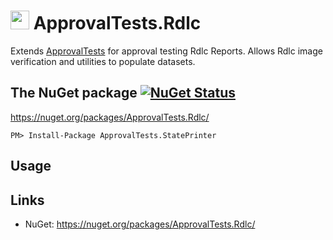 # <img src="https://avatars3.githubusercontent.com/u/36907" height="30px"> ApprovalTests.Rdlc

Extends [ApprovalTests](https://github.com/approvals/ApprovalTests.Net) for approval testing Rdlc Reports. Allows Rdlc image verification and utilities to populate datasets.


## The NuGet package [![NuGet Status](http://img.shields.io/nuget/v/ApprovalTests.Rdlc.svg?style=flat)](https://www.nuget.org/packages/ApprovalTests.Rdlc/)

https://nuget.org/packages/ApprovalTests.Rdlc/

    PM> Install-Package ApprovalTests.StatePrinter


## Usage



## Links

 * NuGet: https://nuget.org/packages/ApprovalTests.Rdlc/
